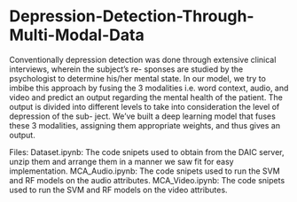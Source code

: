 # Depression-Detection-Through-Multi-Modal-Data

Conventionally depression detection was done through extensive clinical interviews, wherein the subject’s re-
sponses are studied by the psychologist to determine his/her mental state. In our model, we try to imbibe this approach
by fusing the 3 modalities i.e. word context, audio, and video and predict an output regarding the mental health of
the patient. The output is divided into different levels to take into consideration the level of depression of the sub-
ject. We’ve built a deep learning model that fuses these 3 modalities, assigning them appropriate weights, and thus
gives an output.

Files:
Dataset.ipynb: The code snipets used to obtain from the DAIC server, unzip them and arrange them in a manner we saw fit for easy implementation.
MCA_Audio.ipynb: The code snipets used to run the SVM and RF models on the audio attributes.
MCA_Video.ipynb: The code snipets used to run the SVM and RF models on the video attributes.
